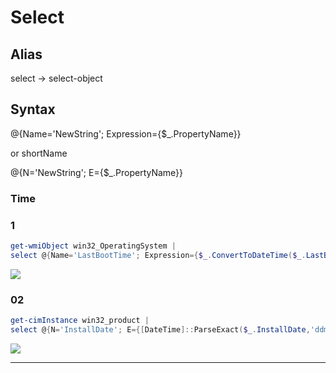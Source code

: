 # Select

## Alias
select -> select-object

## Syntax
@{Name='NewString'; Expression={$_.PropertyName}}

or shortName

@{N='NewString'; E={$_.PropertyName}}

### Time
### 1
````PowerShell
get-wmiObject win32_OperatingSystem |
select @{Name='LastBootTime'; Expression={$_.ConvertToDateTime($_.LastBootUpTime)}}
````
[<img src="https://i.imgur.com/D6oyzE0.png">](https://i.imgur.com/D6oyzE0.png)

### 02
````PowerShell
get-cimInstance win32_product |
select @{N='InstallDate'; E={[DateTime]::ParseExact($_.InstallDate,'ddmmyyyy',$null)}}
````
[<img src="https://i.imgur.com/Ozf3pmu.png">](https://i.imgur.com/Ozf3pmu.png)

---
